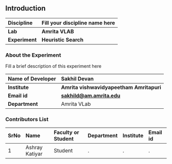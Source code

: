 ## Introduction


<b>Discipline | <b>Fill your discipline name here
:--|:--|
<b> Lab | <b> Amrita VLAB
<b> Experiment|     <b> Heuristic Search

### About the Experiment 

Fill a brief description of this experiment here

<b>Name of Developer | <b> Sakhil Devan 
:--|:--|
<b> Institute | <b> Amrita vishwavidyapeetham Amritapuri 
<b> Email id|     <b> sakhild@am.amrita.edu 
<b> Department |  Amrita VLab

### Contributors List

SrNo | Name | Faculty or Student | Department| Institute | Email id
:--|:--|:--|:--|:--|:--|
1 | Ashray Katiyar| Student | . | . | .


